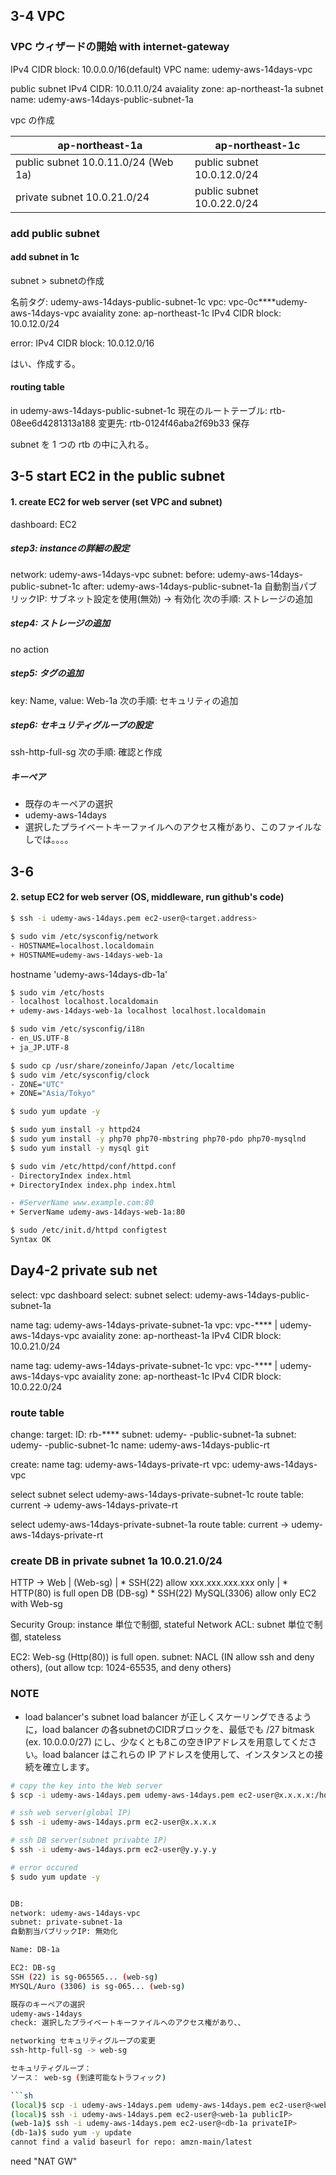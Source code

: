 ## 3-4 VPC

### VPC ウィザードの開始 with internet-gateway
IPv4 CIDR block: 10.0.0.0/16(default)
VPC name: udemy-aws-14days-vpc

public subnet IPv4 CIDR: 10.0.11.0/24
avaiality zone: ap-northeast-1a
subnet name: udemy-aws-14days-public-subnet-1a

vpc の作成


| ap-northeast-1a                     | ap-northeast-1c            |
| ----------------------------------- | -------------------------- |
| public subnet 10.0.11.0/24 (Web 1a) | public subnet 10.0.12.0/24 |
| private subnet 10.0.21.0/24         | public subnet 10.0.22.0/24 |


### add public subnet

#### add subnet in 1c

subnet > subnetの作成

名前タグ: udemy-aws-14days-public-subnet-1c
vpc: vpc-0c\*\*\*\*udemy-aws-14days-vpc
avaiality zone: ap-northeast-1c
IPv4 CIDR block: 10.0.12.0/24

error:  IPv4 CIDR block: 10.0.12.0/16

はい、作成する。


#### routing table

in udemy-aws-14days-public-subnet-1c
現在のルートテーブル: rtb-08ee6d4281313a188
変更先: rtb-0124f46aba2f69b33
保存

subnet を 1 つの rtb の中に入れる。


## 3-5 start EC2 in the public subnet

#### 1. create EC2 for web server (set VPC and subnet)

dashboard: EC2

##### step3: instanceの詳細の設定

network: udemy-aws-14days-vpc
subnet:
  before: udemy-aws-14days-public-subnet-1c
  after:  udemy-aws-14days-public-subnet-1a
自動割当パブリックIP: サブネット設定を使用(無効) -> 有効化
次の手順: ストレージの追加

##### step4: ストレージの追加
no action

##### step5: タグの追加
key: Name, value: Web-1a
次の手順: セキュリティの追加


##### step6: セキュリティグループの設定
ssh-http-full-sg
次の手順: 確認と作成


##### キーペア
* 既存のキーペアの選択
* udemy-aws-14days
* 選択したプライベートキーファイルへのアクセス権があり、このファイルなしでは。。。。


## 3-6 
#### 2. setup EC2 for web server (OS, middleware, run github's code)

```sh
$ ssh -i udemy-aws-14days.pem ec2-user@<target.address>
```

```sh
$ sudo vim /etc/sysconfig/network
- HOSTNAME=localhost.localdomain
+ HOSTNAME=udemy-aws-14days-web-1a
```

hostname 'udemy-aws-14days-db-1a'


```sh
$ sudo vim /etc/hosts
- localhost localhost.localdomain
+ udemy-aws-14days-web-1a localhost localhost.localdomain
```

```sh
$ sudo vim /etc/sysconfig/i18n
- en_US.UTF-8
+ ja_JP.UTF-8
```

```sh
$ sudo cp /usr/share/zoneinfo/Japan /etc/localtime
$ sudo vim /etc/sysconfig/clock
- ZONE="UTC"
+ ZONE="Asia/Tokyo"

$ sudo yum update -y

$ sudo yum install -y httpd24
$ sudo yum install -y php70 php70-mbstring php70-pdo php70-mysqlnd
$ sudo yum install -y mysql git

$ sudo vim /etc/httpd/conf/httpd.conf
- DirectoryIndex index.html
+ DirectoryIndex index.php index.html

- #ServerName www.example.com:80
+ ServerName udemy-aws-14days-web-1a:80

$ sudo /etc/init.d/httpd configtest
Syntax OK
```


## Day4-2 private sub net
select: vpc dashboard
select: subnet
select: udemy-aws-14days-public-subnet-1a

name tag: udemy-aws-14days-private-subnet-1a
vpc: vpc-\*\*\*\* | udemy-aws-14days-vpc
avaiality zone: ap-northeast-1a
IPv4 CIDR block: 10.0.21.0/24


name tag: udemy-aws-14days-private-subnet-1c
vpc: vpc-\*\*\*\* | udemy-aws-14days-vpc
avaiality zone: ap-northeast-1c
IPv4 CIDR block: 10.0.22.0/24


### route table

change:
  target: 
    ID: rb-\*\*\*\*
    subnet: udemy- -public-subnet-1a
    subnet: udemy- -public-subnet-1c
  name: udemy-aws-14days-public-rt

create:
  name tag: udemy-aws-14days-private-rt
  vpc: udemy-aws-14days-vpc

select subnet
select udemy-aws-14days-private-subnet-1c
route table: current -> udemy-aws-14days-private-rt

select udemy-aws-14days-private-subnet-1a
route table: current -> udemy-aws-14days-private-rt


### create DB in private subnet 1a 10.0.21.0/24

HTTP -> Web
        | (Web-sg)
        |   * SSH(22) allow xxx.xxx.xxx.xxx only
        |   * HTTP(80) is full open
        DB
          (DB-sg)
            * SSH(22) MySQL(3306) allow only EC2 with Web-sg


Security Group: instance 単位で制御, stateful
Network ACL: subnet 単位で制御, stateless


EC2: Web-sg (Http(80)) is full open.
subnet: NACL (IN allow ssh and deny others), (out allow tcp: 1024-65535, and deny others)


### NOTE
- load balancer's subnet
load balancer が正しくスケーリングできるように，load balancer の各subnetのCIDRブロックを、最低でも /27 bitmask (ex. 10.0.0.0/27) にし、少なくとも8この空きIPアドレスを用意してください。load balancer はこれらの IP アドレスを使用して、インスタンスとの接続を確立します。

```sh
# copy the key into the Web server
$ scp -i udemy-aws-14days.pem udemy-aws-14days.pem ec2-user@x.x.x.x:/home/ec2-user/

# ssh web server(global IP)
$ ssh -i udemy-aws-14days.prm ec2-user@x.x.x.x

# ssh DB server(subnet privabte IP)
$ ssh -i udemy-aws-14days.prm ec2-user@y.y.y.y

# error occured
$ sudo yum update -y


DB:
network: udemy-aws-14days-vpc
subnet: private-subnet-1a
自動割当パブリックIP: 無効化

Name: DB-1a

EC2: DB-sg
SSH (22) is sg-065565... (web-sg)
MYSQL/Auro (3306) is sg-065... (web-sg)

既存のキーペアの選択
udemy-aws-14days
check: 選択したプライベートキーファイルへのアクセス権があり、、

networking セキュリティグループの変更
ssh-http-full-sg -> web-sg

セキュリティグループ：
ソース： web-sg (到達可能なトラフィック)

```sh
(local)$ scp -i udemy-aws-14days.pem udemy-aws-14days.pem ec2-user@<web-1a>:/home/ec2-user/
(local)$ ssh -i udemy-aws-14days.pem ec2-user@<web-1a publicIP>
(web-1a)$ ssh -i udemy-aws-14days.pem ec2-user@<db-1a privateIP>
(db-1a)$ sudo yum -y update
cannot find a valid baseurl for repo: amzn-main/latest
```

need "NAT GW"
